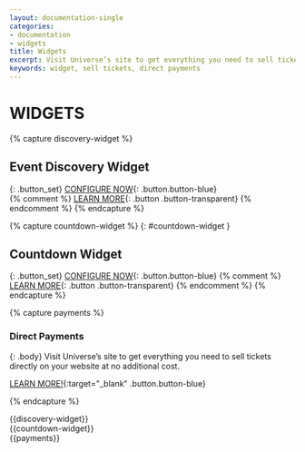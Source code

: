 ```yaml
---
layout: documentation-single
categories:
- documentation
- widgets
title: Widgets
excerpt: Visit Universe’s site to get everything you need to sell tickets directly on your website at no additional cost.
keywords: widget, sell tickets, direct payments
---
```



# WIDGETS

{% capture discovery-widget %}
## Event Discovery Widget

{: .button_set}
[CONFIGURE NOW](/products-and-docs/widgets/event-discovery/){: .button.button-blue}  
{% comment %}
[LEARN MORE](#){: .button .button-transparent}
{% endcomment %}
{% endcapture %}

{% capture countdown-widget %}
{: #countdown-widget }
## Countdown Widget

{: .button_set}
[CONFIGURE NOW](/products-and-docs/widgets/countdown/){: .button.button-blue} 
{% comment %} 
[LEARN MORE](#){: .button .button-transparent}
{% endcomment %} 
{% endcapture %}

{% capture payments %}
### Direct Payments

{: .body}
Visit Universe’s site to get everything you need to sell tickets 
directly on your website at no additional cost.

[LEARN MORE!](https://www.universe.com/directpayments){:target="_blank" .button.button-blue}

{% endcapture %}

<div class="widget_box widget_box__discovery" markdown="1">
{{discovery-widget}}
</div>

<div class="widget_box widget_box__countdown" markdown="1">
{{countdown-widget}}
</div>

<div class="grey-box android mask" markdown="1">
{{payments}}
</div>
